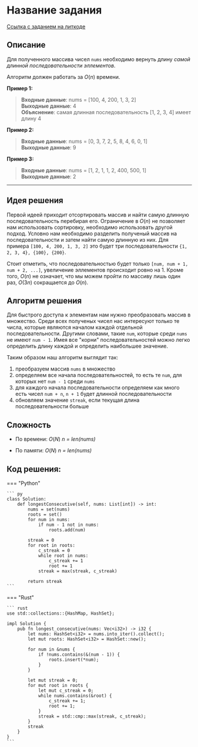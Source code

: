 # Название задания

[Ссылка с заданием на литкоде](https://leetcode.com/problems/longest-consecutive-sequence)


## Описание
Для полученного массива чисел `nums` необходимо вернуть длину *самой длинной последовательности эллементов*.

Алгоритм должен работать за $O(n)$ времени.

**Пример 1:**  
> **Входные данные**: nums = [100, 4, 200, 1, 3, 2] <br>
> **Выходные данные**: 4 <br>
> **Объяснение**: самая длинная последовательность [1, 2, 3, 4] имеет длину 4<br>

**Пример 2:**
> **Входные данные**: nums = [0, 3, 7, 2, 5, 8, 4, 6, 0, 1] <br>
> **Выходные данные**: 9 <br>

**Пример 3:**
> **Входные данные**: nums = [1, 2, 1, 1, 2, 400, 500, 1] <br>
> **Выходные данные**: 2 <br>

---

## Идея решения
Первой идеей приходит отсортировать массив и найти самую длинную последовательность перебирая его. Ограничение в $O(n)$ не позволяет нам использовать сортировку, необходимо использовать другой подход.
Условно нам необходимо разделить полученый массив на последовательности и затем найти самую длинную из них.
Для примера `[100, 4, 200, 1, 3, 2]` это будет три последовательности `{1, 2, 3, 4}, {100}, {200}`.

Стоит отметить, что последовательностью будет только `[num, num + 1, num + 2, ...]`, увеличение эллементов происходит ровно на 1. Кроме того, $O(n)$ не означает, что мы можем пройти по массиву лишь один раз, $O(3n)$ сокращается до $O(n)$.

## Алгоритм решения
Для быстрого доступа к элементам нам нужно преобразовать массив в множество. Среди всех полученых чисел нас интересуют только те числа, которые являются началом каждой отдельной последовательности. Другими словами, такие `num`, которые среди `nums` не имеют `num - 1`. Имея все "корни" последовательностей можно легко определить длину каждой и определить наибольшее значение.

Таким образом наш алгоритм выглядит так:
1. преобразуем массив `nums` в множество <br>
2. определяем все начала последовательностей, то есть те `num`, для которых нет `num - 1` среди `nums` <br>
3. для каждого начала последовательности определяем как много есть чисел `num + n`, `n + 1` будет длинной последовательности<br>
4. обновляем значение `streak`, если текущая длина последовательности больше <br>

## Сложность

* По времени: $O(N)$ *n = len(nums)*

* По памяти: $O(N)$ *n = len(nums)*


## Код решения:

=== "Python"
    
    ``` py
    class Solution:
        def longestConsecutive(self, nums: List[int]) -> int:
            nums = set(nums)
            roots = set()
            for num in nums:
                if num - 1 not in nums:
                    roots.add(num)
        
            streak = 0
            for root in roots:
                c_streak = 0
                while root in nums:
                    c_streak += 1
                    root += 1
                streak = max(streak, c_streak)

            return streak
    ```

=== "Rust"
    
    ``` rust
    use std::collections::{HashMap, HashSet};

    impl Solution {
        pub fn longest_consecutive(nums: Vec<i32>) -> i32 {
            let nums: HashSet<i32> = nums.into_iter().collect();
            let mut roots: HashSet<i32> = HashSet::new();
    
            for num in &nums {
                if !nums.contains(&(num - 1)) {
                    roots.insert(*num);
                }
            }
    
            let mut streak = 0;
            for mut root in roots {
                let mut c_streak = 0;
                while nums.contains(&root) {
                    c_streak += 1;
                    root += 1;
                }
                streak = std::cmp::max(streak, c_streak);
            }
            streak
        }
    }
    ```

